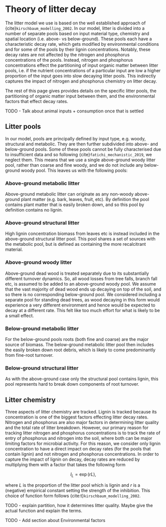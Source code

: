 # Theory of litter decay

The litter model we use is based on the well established approach of
{cite}`kirschbaum_modelling_2002`. In our model, litter is divided into a number of
separate pools based on input material type, chemistry and spatial location (i.e. above-
vs below-ground). These pools each have a characteristic decay rate, which gets modified
by environmental conditions and for some of the pools by their lignin concentrations.
Notably, these decay rates are not affected by the nitrogen and phosphorus
concentrations of the pools. Instead, nitrogen and phosphorus concentrations effect the
partitioning of input organic matter between litter pools, i.e. if the nutrient
concentrations of a particular input are low a higher proportion of the input goes into
slow decaying litter pools. This indirectly captures the impact of nitrogen and
phosphorus chemistry on litter decay.

The rest of this page gives provides details on the specific litter pools, the
partitioning of organic matter input between them, and the environmental factors that
effect decay rates.

TODO - Talk about animal inputs + consumption once that is settled

## Litter pools

In our model, pools are principally defined by input type, e.g. woody, structural and
metabolic. They are then further subdivided into above- and below-ground pools. Some of
these pools cannot be fully characterised due to insufficient data and so following
{cite}`fatichi_mechanistic_2019`, we neglect them. This means that we use a single
above-ground woody litter pool, rather than coarse and fine woody, and we do not include
any below-ground woody pool. This leaves us with the following pools:

### Above-ground metabolic litter

Above-ground metabolic litter can originate as any non-woody above-ground plant matter
(e.g. bark, leaves, fruit, etc). By definition the pool contains plant matter that is
easily broken down, and so this pool by definition contains no lignin.

### Above-ground structural litter

High lignin concentration biomass from leaves etc is instead included in the
above-ground structural litter pool. This pool shares a set of sources with the
metabolic pool, but is defined as containing the more recalcitrant material.

### Above-ground woody litter

Above-ground dead wood is treated separately due to its substantially different turnover
dynamics. So, all wood losses from tree falls, branch fall etc, is assumed to be added
to an above-ground woody pool. We assume that the vast majority of dead wood ends up
decaying on top of the soil, and so there is no corresponding below-ground pool. We
considered including a separate pool for standing dead trees, as wood decaying in this
form would experience a very different environment and hence would be expected to decay
at a different rate. This felt like too much effort for what is likely to be a small
effect.

### Below-ground metabolic litter

For the below-ground pools roots (both fine and coarse) are the major source of biomass.
The below-ground metabolic litter pool then includes the easily broken down root debris,
which is likely to come predominantly from fine-root turnover.

### Below-ground structural litter

As with the above-ground case only the structural pool contains lignin, this pool
represents hard to break down components of root turnover.

## Litter chemistry

Three aspects of litter chemistry are tracked. Lignin is tracked because its
concentration is one of the biggest factors effecting litter decay rates. Nitrogen and
phosphorus are also major factors in determining litter quality and the total rate of
litter breakdown. However, our primary reason for tracking litter nitrogen and
phosphorus concentrations is to track the rate of entry of phosphorus and nitrogen into
the soil, where both can be major limiting factors for microbial activity. For this
reason, we consider only lignin concentration to have a direct impact on decay rates
(for the pools that contain lignin) and not nitrogen and phosphorus concentrations. In
order to capture the impact of lignin on decay, decay rates are reduced by multiplying
them with a factor that takes the following form

$$I_L = \exp{(rL)},$$

where $L$ is the proportion of the litter pool which is lignin and $r$ is a (negative)
empirical constant setting the strength of the inhibition. This choice of function form
follows {cite:t}`kirschbaum_modelling_2002`.

TODO - explain partition, how it determines litter quality. Maybe give the actual
function and explain the terms.

TODO - Add section about Environmental factors
